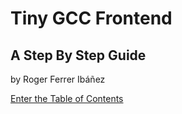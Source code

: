 # Tiny GCC Frontend
## A Step By Step Guide
by Roger Ferrer Ibáñez

[Enter the Table of Contents](profile)
